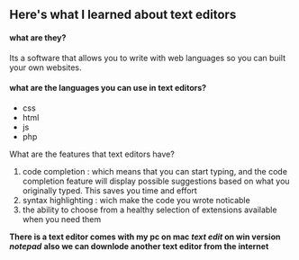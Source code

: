 ## Here's what I learned about text editors

#### what are they?
Its a software that allows you to write with web languages so you can built your own websites.

#### what are the languages you can use in text editors?
 * css 
 * html
 * js
 * php
 
What are the features that text editors have?
 1. code completion : which means that you can start typing, and the code completion
feature will display possible suggestions based on what you originally
typed. This saves you time and effort
 2. syntax highlighting : wich make the code you wrote noticable
 3. the ability to choose from a healthy selection of extensions available when you need them
 
 
 **There is a text editor comes with my pc on mac _text edit_ on win version _notepad_**
 **also we can downlode another text editor from the internet**

